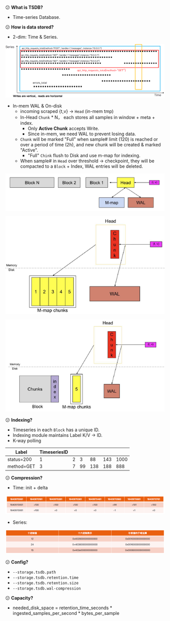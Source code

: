 :confused: **What is TSDB?**

- Time-series Database.



:confused: **How is data stored?**

- 2-dim: Time & Series.



![image-20240624145059714](./tsdb.assets/image-20240624145059714.png)



- In-mem WAL & On-disk
  - incoming scraped {t,v} → `Head` (in-mem tmp)
  - In-Head `Chunk` * N， each stores all samples in window + meta + index.
    - Only **Active Chunk** accepts Write.
    - Since in-mem, we need WAL to prevent losing data.
  - `Chunk` will be marked "Full" when sample# limit (120) is reached or over a period of time (2h), and new chunk will be created & marked "Active".
    - "Full" `Chink` flush to Disk and use m-map for indexing.
  - When sample# in `Head` over threshold → checkpoint, they will be compacted to a `Block` + Index, WAL entries will be deleted.



![image-20240624150222287](./tsdb.assets/image-20240624150222287.png)



![image-20240624150233223](./tsdb.assets/image-20240624150233223.png)



![image-20240624151043222](./tsdb.assets/image-20240624151043222.png)



:confused: **Indexing?**

- Timeseries in each `Block` has a unique ID.
- Indexing module maintains Label K/V → ID.
- K-way polling

| Label      | TimeseriesID |      |      |      |      |      |
| ---------- | ------------ | ---- | ---- | ---- | ---- | ---- |
| status=200 | 1            | 2    | 3    | 88   | 143  | 1000 |
| method=GET | 3            | 7    | 99   | 138  | 188  | 888  |



:confused: **Compression?**

- Time: init + delta



![image-20240624153530756](./tsdb.assets/image-20240624153530756.png)



- Series: 



![image-20240624153558043](./tsdb.assets/image-20240624153558043.png)



:confused: **Config?**

- `--storage.tsdb.path`
- `--storage.tsdb.retention.time`
- `--storage.tsdb.retention.size`
- `--storage.tsdb.wal-compression`



:confused: **Capacity?**

- needed_disk_space = retention_time_seconds * ingested_samples_per_second * bytes_per_sample
